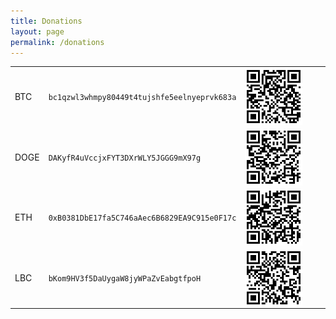 ```yaml
---
title: Donations
layout: page
permalink: /donations
---
```

<table>

  <tr>
    <td>BTC</td>
    <td><code>bc1qzwl3whmpy80449t4tujshfe5eelnyeprvk683a</code></td>
    <td><img style="height:75%; width:75%; display:block; text-align:center;" src="assets/images/qr_codes/BTC_QR.png"></td>
  </tr>
  
  <tr>
    <td>DOGE</td>
    <td><code>DAKyfR4uVccjxFYT3DXrWLY5JGGG9mX97g</code></td>
    <td><img style="height:75%; width:75%; display:block; text-align:center;" src="assets/images/qr_codes/DOGE_QR.png"></td>
  </tr>
  
  <tr>
    <td>ETH</td>
    <td><code>0xB0381DbE17fa5C746aAec6B6829EA9C915e0F17c</code></td>
    <td><img style="height:75%; width:75%; display:block; text-align:center;" src="assets/images/qr_codes/ETH_QR.png"></td>
  </tr>
  
  <tr>
    <td>LBC</td>
    <td><code>bKom9HV3f5DaUygaW8jyWPaZvEabgtfpoH</code></td>
    <td><img style="height:75%; width:75%; display:block; text-align:center;" src="assets/images/qr_codes/LBC_QR.png"></td>
  </tr>

</table> 

